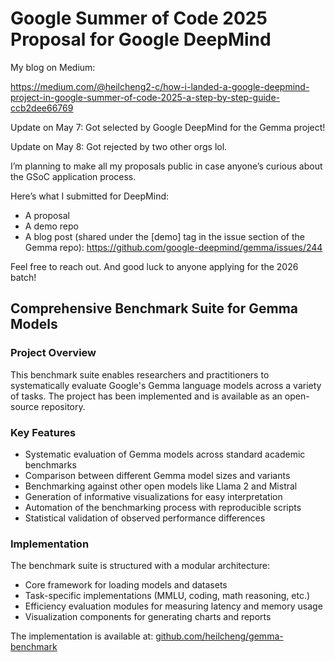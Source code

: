 # Google Summer of Code 2025 Proposal for Google DeepMind

My blog on Medium: 

https://medium.com/@heilcheng2-c/how-i-landed-a-google-deepmind-project-in-google-summer-of-code-2025-a-step-by-step-guide-ccb2dee66769

Update on May 7: Got selected by Google DeepMind for the Gemma project!

Update on May 8: Got rejected by two other orgs lol.

I’m planning to make all my proposals public in case anyone’s curious about the GSoC application process.

Here’s what I submitted for DeepMind:

- A proposal
- A demo repo
- A blog post (shared under the [demo] tag in the issue section of the Gemma repo):
https://github.com/google-deepmind/gemma/issues/244

Feel free to reach out. And good luck to anyone applying for the 2026 batch!


## Comprehensive Benchmark Suite for Gemma Models 

### Project Overview

This benchmark suite enables researchers and practitioners to systematically evaluate Google's Gemma language models across a variety of tasks. The project has been implemented and is available as an open-source repository.

### Key Features

- Systematic evaluation of Gemma models across standard academic benchmarks
- Comparison between different Gemma model sizes and variants
- Benchmarking against other open models like Llama 2 and Mistral
- Generation of informative visualizations for easy interpretation
- Automation of the benchmarking process with reproducible scripts
- Statistical validation of observed performance differences

### Implementation

The benchmark suite is structured with a modular architecture:
- Core framework for loading models and datasets
- Task-specific implementations (MMLU, coding, math reasoning, etc.)
- Efficiency evaluation modules for measuring latency and memory usage
- Visualization components for generating charts and reports

The implementation is available at: [github.com/heilcheng/gemma-benchmark](https://github.com/heilcheng/gemma-benchmark)
